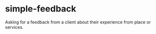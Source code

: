 # simple-feedback
Asking for a feedback from a client about their experience from place or services.
